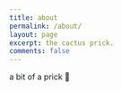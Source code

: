 ```yaml
---
title: about
permalink: /about/
layout: page
excerpt: the cactus prick.
comments: false
---
```


a bit of a prick 🌵
